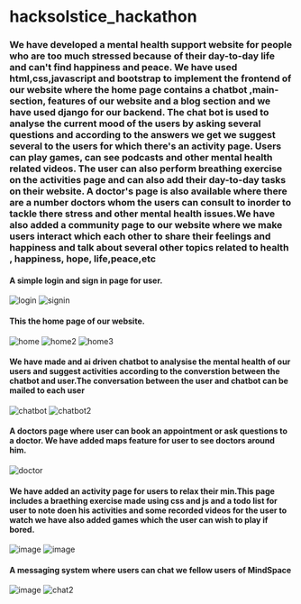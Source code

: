 # hacksolstice_hackathon


<h3>
  We have developed a mental health support website for people who are too much stressed because of their day-to-day life and can't find happiness and peace. We have used html,css,javascript and bootstrap to implement the frontend of our website where the home page contains a chatbot ,main-section, features of our website and a blog section and we have used django for our backend. The chat bot is used to analyse the current mood of the users by asking several questions and according to the answers we get we suggest several to the users for which there's an activity page. Users can play games, can see podcasts and other mental health related videos. The user can also perform breathing exercise on the activities page and can also add their day-to-day tasks on their website. A doctor's page is also available where there are a number doctors whom the users can consult to inorder to tackle there stress and other mental health issues.We have also added a community page to our website where we make users interact which each other to share their feelings and happiness and talk about several other topics related to health , happiness, hope, life,peace,etc
  </h3>
  
  
<h4>A simple login and sign in page for user.</h4>


![login](https://user-images.githubusercontent.com/74565079/235303139-888a6924-e854-4dc9-bae8-df7cb17c4a4a.jpeg)
![signin](https://user-images.githubusercontent.com/74565079/235303144-31471cac-59b5-487a-9fc1-01fa62f44a3c.jpeg)


<h4>This the home page of our website. </h4>


![home](https://user-images.githubusercontent.com/74565079/235303149-564fbbfa-2027-4bf5-8cd4-cf6f13026ce1.jpeg)
![home2](https://user-images.githubusercontent.com/74565079/235303158-bb20fc5f-c7d9-49a2-a37e-b9d1120695c0.jpeg)
![home3](https://user-images.githubusercontent.com/74565079/235303163-5ef87246-9596-4941-a3dd-fc2e58f24109.jpeg)


<h4>We have made and ai driven chatbot to analysise the mental health of our users and suggest activities according to the converstion between the chatbot and user.The conversation between the user and chatbot can be mailed to each user</h4>


![chatbot](https://user-images.githubusercontent.com/74565079/235303167-ba161906-7f00-472e-b834-dd08ce770af3.jpeg)
![chatbot2](https://user-images.githubusercontent.com/74565079/235303172-a84b7733-6161-40d2-99c3-56d8d1a220bd.jpeg)


<h4>A doctors page where user can book an appointment or ask questions to a doctor. We have added maps feature for user to see doctors around him.</h4>


![doctor](https://user-images.githubusercontent.com/74565079/235303177-239266b4-fe19-449b-9058-4a6950c1100a.jpeg)

<h4>We have added an activity page for users to relax their min.This page includes a braething exercise made using css and js and a todo list for user to note doen his activities and some recorded videos for the user to watch we have also added games which the user can wish to play if bored.</h4>


![image](https://user-images.githubusercontent.com/74565079/235303063-b494ee0e-321f-4c44-bcab-4659c9a3cf97.png)
![image](https://user-images.githubusercontent.com/74565079/235306360-618c8240-f246-46b9-b700-6995b8fff30f.png)



<h4>A messaging system where users can chat we fellow users of MindSpace</h4>


![image](https://user-images.githubusercontent.com/74565079/235333394-94d4284e-b460-4518-88d2-937797f4efd9.png)
![chat2](https://user-images.githubusercontent.com/74565079/235303374-30a21e25-a07e-4479-8831-9e3c8e333dc2.png)

